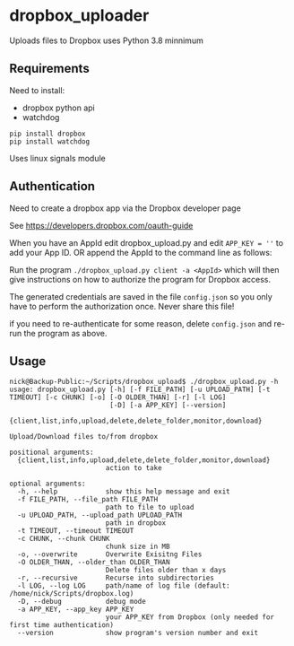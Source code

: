 # dropbox_uploader
Uploads files to Dropbox uses Python 3.8 minnimum

## Requirements

Need to install:
* dropbox python api
* watchdog
```
pip install dropbox
pip install watchdog
```
Uses linux signals module

## Authentication

Need to create a dropbox app via the Dropbox developer page

See https://developers.dropbox.com/oauth-guide

When you have an AppId edit dropbox_upload.py and edit `APP_KEY = ''` to add your App ID.
OR append the AppId to the command line as follows:

Run the program `./dropbox_upload.py client -a <AppId>` which will then give instructions on how to authorize the program for Dropbox access.

The generated credentials are saved in the file `config.json` so you only have to perform the authorization once. Never share this file!

if you need to re-authenticate for some reason, delete `config.json` and re-run the program as above. 

## Usage

```
nick@Backup-Public:~/Scripts/dropbox_upload$ ./dropbox_upload.py -h
usage: dropbox_upload.py [-h] [-f FILE_PATH] [-u UPLOAD_PATH] [-t TIMEOUT] [-c CHUNK] [-o] [-O OLDER_THAN] [-r] [-l LOG]
                         [-D] [-a APP_KEY] [--version]
                         {client,list,info,upload,delete,delete_folder,monitor,download}

Upload/Download files to/from dropbox

positional arguments:
  {client,list,info,upload,delete,delete_folder,monitor,download}
                        action to take

optional arguments:
  -h, --help            show this help message and exit
  -f FILE_PATH, --file_path FILE_PATH
                        path to file to upload
  -u UPLOAD_PATH, --upload_path UPLOAD_PATH
                        path in dropbox
  -t TIMEOUT, --timeout TIMEOUT
  -c CHUNK, --chunk CHUNK
                        chunk size in MB
  -o, --overwrite       Overwrite Exisitng Files
  -O OLDER_THAN, --older_than OLDER_THAN
                        Delete files older than x days
  -r, --recursive       Recurse into subdirectories
  -l LOG, --log LOG     path/name of log file (default: /home/nick/Scripts/dropbox.log)
  -D, --debug           debug mode
  -a APP_KEY, --app_key APP_KEY
                        your APP_KEY from Dropbox (only needed for first time authentication)
  --version             show program's version number and exit
```
